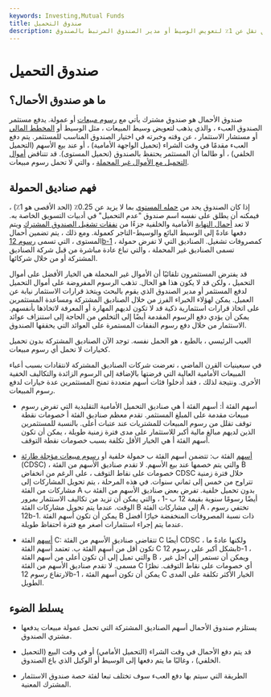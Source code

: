 ```yaml
---
keywords: Investing,Mutual Funds
title: صندوق التحميل
description: رسوم تحميل الصناديق تقل عن 1٪ لتعويض الوسيط أو مدير الصندوق المرتبط بالصندوق.
---
```


# صندوق التحميل
## ما هو صندوق الأحمال؟

صندوق الأحمال هو صندوق مشترك يأتي مع [رسوم مبيعات](/salescharge) أو عمولة. يدفع مستثمر الصندوق العبء ، والذي يذهب لتعويض وسيط المبيعات ، مثل الوسيط أو [المخطط المالي](/financialplanner) أو مستشار الاستثمار ، عن وقته وخبرته في اختيار الصندوق المناسب للمستثمر. يتم دفع العبء مقدمًا في وقت الشراء (تحميل الواجهة الأمامية) ، أو عند بيع الأسهم (التحميل الخلفي) ، أو طالما أن المستثمر يحتفظ بالصندوق (تحميل المستوى). قد تتناقض [أموال التحميل مع الأموال غير المحملة](/no-loadfund) ، والتي لا تحمل رسوم مبيعات.

## فهم صناديق الحمولة

إذا كان الصندوق يحد من [حمله المستوي](/levelload) بما لا يزيد عن 0.25٪ (الحد الأقصى هو 1٪) ، فيمكنه أن يطلق على نفسه اسم صندوق "عدم التحميل" في أدبيات التسويق الخاصة به. لا تعد [أحمال النهاية](/back-end-load) الأمامية والخلفية جزءًا من [نفقات تشغيل الصندوق المشترك](/operating_expense) ويتم دفعها عادةً إلى الوسيط البائع والوسيط-التاجر كعمولة. ومع ذلك ، يتم تضمين أحمال المستوى ، التي تسمى [رسوم 12b-1](/12b-1fees) ، كمصروفات تشغيل. الصناديق التي لا تفرض حمولة تسمى الصناديق غير المحملة ، والتي تباع عادة مباشرة من قبل شركة الصناديق المشتركة أو من خلال شركائها.

قد يفترض المستثمرون تلقائيًا أن الأموال غير المحملة هي الخيار الأفضل على أموال التحميل ، ولكن قد لا يكون هذا هو الحال. تذهب الرسوم المفروضة على أموال التحميل لدفع المستثمر أو مدير الصندوق الذي يقوم بالبحث ويتخذ قرارات الاستثمار نيابة عن العميل. يمكن لهؤلاء الخبراء الفرز من خلال الصناديق المشتركة ومساعدة المستثمرين على اتخاذ قرارات استثمارية ذكية قد لا تكون لديهم المهارة أو المعرفة لاتخاذها بأنفسهم. يمكن أن يؤدي دفع الرسوم المقدمة أيضًا إلى التخلص من الحاجة إلى استنزاف عوائد الاستثمار من خلال دفع رسوم النفقات المستمرة على العوائد التي يحققها الصندوق.

العيب الرئيسي ، بالطبع ، هو الحمل نفسه. توجد الآن الصناديق المشتركة بدون تحميل كخيارات لا تحمل أي رسوم مبيعات.

في سبعينيات القرن الماضي ، تعرضت شركات الصناديق المشتركة لانتقادات بسبب أعباء المبيعات الأمامية العالية التي فرضتها بالإضافة إلى الرسوم الزائدة والتكاليف الخفية الأخرى. ونتيجة لذلك ، فقد أدخلوا فئات أسهم متعددة تمنح المستثمرين عدة خيارات لدفع رسوم المبيعات.

- أسهم الفئة أ: أسهم الفئة أ هي صناديق التحميل الأمامية التقليدية التي تفرض رسوم مبيعات مقدمة على المبلغ المستثمر. تقدم معظم صناديق الفئة أ خصومات نقطة توقف تقلل من رسوم المبيعات للمشتريات عند عتبات أعلى. بالنسبة للمستثمرين الذين لديهم مبالغ مالية أكبر للاستثمار على مدى فترة زمنية طويلة ، يمكن أن تكون أسهم الفئة أ هي الخيار الأقل تكلفة بسبب خصومات نقطة التوقف.

- [أسهم](/bshare) الفئة ب: تتضمن أسهم الفئة ب حمولة خلفية أو [رسوم مبيعات مؤجلة طارئة](/cdsc) (CDSC) ، والتي يتم خصمها عند بيع الأسهم. لا تقدم صناديق الأسهم من الفئة B خصومات على نقاط التوقف ، على الرغم من انخفاض CDSC خلال فترة زمنية تتراوح من خمس إلى ثماني سنوات. في هذه المرحلة ، يتم تحويل المشاركات إلى مشاركات من الفئة A بدون تحميل خلفية. تفرض بعض صناديق الأسهم من الفئة ب أيضًا رسومًا سنوية بقيمة 12 ب -1 ، والتي يمكن أن تزيد من تكاليف الاستثمار بمرور الوقت. عندما يتم تحويل مشاركات الفئة B إلى مشاركات الفئة A ، تختفي رسوم 12b-1. يمكن أن تكون أسهم الفئة B ذات نسبة المصروفات المنخفضة خيارًا أفضل عندما يتم إجراء استثمارات أصغر مع فترة احتفاظ طويلة.

- [أسهم](/cshare) الفئة C: تتقاضى صناديق الأسهم من الفئة C أيضًا CDSC ، ولكنها عادةً ما تكون أقل من أسهم الفئة ب. تعتمد أسهم الفئة C بشكل أكبر على رسوم 12b-1 ، والتي تميل إلى أن تكون أعلى من أسهم الفئة B ، ويمكن أن تستمر إلى أجل غير مسمى. لا تقدم صناديق الأسهم من الفئة C أي خصومات على نقاط التوقف. نظرًا لارتفاع رسوم 12b-1 ، يمكن أن تكون أسهم الفئة C الخيار الأكثر تكلفة على المدى الطويل.

## يسلط الضوء

- يستلزم صندوق الأحمال أسهم الصناديق المشتركة التي تحمل عمولة مبيعات يدفعها مشتري الصندوق.

- قد يتم دفع الأحمال في وقت الشراء (التحميل الأمامي) أو في وقت البيع (التحميل الخلفي) ، وغالبًا ما يتم دفعها إلى الوسيط أو الوكيل الذي باع الصندوق.

- الطريقة التي سيتم بها دفع العبء سوف تختلف تبعا لفئة حصة صندوق الاستثمار المشترك المعنية.


